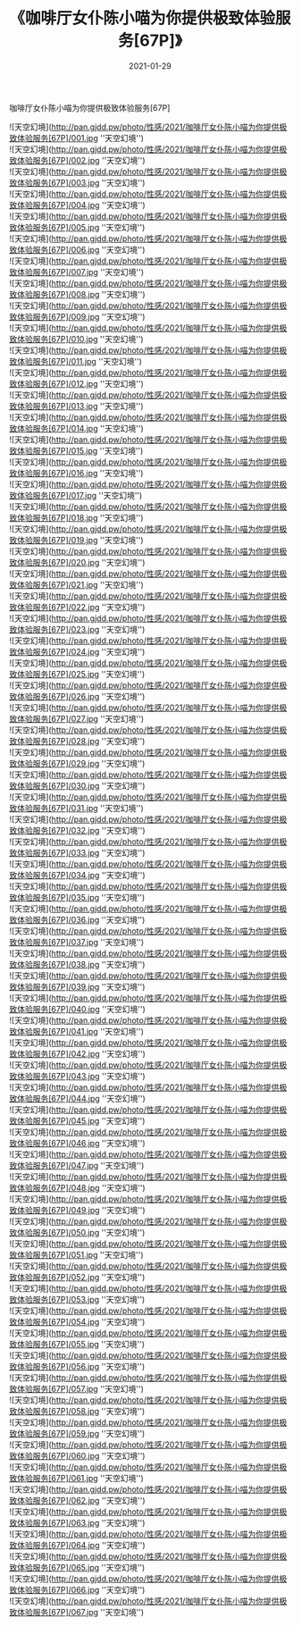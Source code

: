 ﻿---
layout: post
title:  《咖啡厅女仆陈小喵为你提供极致体验服务[67P]》
date:   2021-01-29
img: http://pan.gjdd.pw/photo/性感/2021/咖啡厅女仆陈小喵为你提供极致体验服务[67P]/000.jpg
categories: [美女, 性感, 泳衣]
---

咖啡厅女仆陈小喵为你提供极致体验服务[67P]



![天空幻境](http://pan.gjdd.pw/photo/性感/2021/咖啡厅女仆陈小喵为你提供极致体验服务[67P]/001.jpg ''天空幻境'') <br>
![天空幻境](http://pan.gjdd.pw/photo/性感/2021/咖啡厅女仆陈小喵为你提供极致体验服务[67P]/002.jpg ''天空幻境'') <br>
![天空幻境](http://pan.gjdd.pw/photo/性感/2021/咖啡厅女仆陈小喵为你提供极致体验服务[67P]/003.jpg ''天空幻境'') <br>
![天空幻境](http://pan.gjdd.pw/photo/性感/2021/咖啡厅女仆陈小喵为你提供极致体验服务[67P]/004.jpg ''天空幻境'') <br>
![天空幻境](http://pan.gjdd.pw/photo/性感/2021/咖啡厅女仆陈小喵为你提供极致体验服务[67P]/005.jpg ''天空幻境'') <br>
![天空幻境](http://pan.gjdd.pw/photo/性感/2021/咖啡厅女仆陈小喵为你提供极致体验服务[67P]/006.jpg ''天空幻境'') <br>
![天空幻境](http://pan.gjdd.pw/photo/性感/2021/咖啡厅女仆陈小喵为你提供极致体验服务[67P]/007.jpg ''天空幻境'') <br>
![天空幻境](http://pan.gjdd.pw/photo/性感/2021/咖啡厅女仆陈小喵为你提供极致体验服务[67P]/008.jpg ''天空幻境'') <br>
![天空幻境](http://pan.gjdd.pw/photo/性感/2021/咖啡厅女仆陈小喵为你提供极致体验服务[67P]/009.jpg ''天空幻境'') <br>
![天空幻境](http://pan.gjdd.pw/photo/性感/2021/咖啡厅女仆陈小喵为你提供极致体验服务[67P]/010.jpg ''天空幻境'') <br>
![天空幻境](http://pan.gjdd.pw/photo/性感/2021/咖啡厅女仆陈小喵为你提供极致体验服务[67P]/011.jpg ''天空幻境'') <br>
![天空幻境](http://pan.gjdd.pw/photo/性感/2021/咖啡厅女仆陈小喵为你提供极致体验服务[67P]/012.jpg ''天空幻境'') <br>
![天空幻境](http://pan.gjdd.pw/photo/性感/2021/咖啡厅女仆陈小喵为你提供极致体验服务[67P]/013.jpg ''天空幻境'') <br>
![天空幻境](http://pan.gjdd.pw/photo/性感/2021/咖啡厅女仆陈小喵为你提供极致体验服务[67P]/014.jpg ''天空幻境'') <br>
![天空幻境](http://pan.gjdd.pw/photo/性感/2021/咖啡厅女仆陈小喵为你提供极致体验服务[67P]/015.jpg ''天空幻境'') <br>
![天空幻境](http://pan.gjdd.pw/photo/性感/2021/咖啡厅女仆陈小喵为你提供极致体验服务[67P]/016.jpg ''天空幻境'') <br>
![天空幻境](http://pan.gjdd.pw/photo/性感/2021/咖啡厅女仆陈小喵为你提供极致体验服务[67P]/017.jpg ''天空幻境'') <br>
![天空幻境](http://pan.gjdd.pw/photo/性感/2021/咖啡厅女仆陈小喵为你提供极致体验服务[67P]/018.jpg ''天空幻境'') <br>
![天空幻境](http://pan.gjdd.pw/photo/性感/2021/咖啡厅女仆陈小喵为你提供极致体验服务[67P]/019.jpg ''天空幻境'') <br>
![天空幻境](http://pan.gjdd.pw/photo/性感/2021/咖啡厅女仆陈小喵为你提供极致体验服务[67P]/020.jpg ''天空幻境'') <br>
![天空幻境](http://pan.gjdd.pw/photo/性感/2021/咖啡厅女仆陈小喵为你提供极致体验服务[67P]/021.jpg ''天空幻境'') <br>
![天空幻境](http://pan.gjdd.pw/photo/性感/2021/咖啡厅女仆陈小喵为你提供极致体验服务[67P]/022.jpg ''天空幻境'') <br>
![天空幻境](http://pan.gjdd.pw/photo/性感/2021/咖啡厅女仆陈小喵为你提供极致体验服务[67P]/023.jpg ''天空幻境'') <br>
![天空幻境](http://pan.gjdd.pw/photo/性感/2021/咖啡厅女仆陈小喵为你提供极致体验服务[67P]/024.jpg ''天空幻境'') <br>
![天空幻境](http://pan.gjdd.pw/photo/性感/2021/咖啡厅女仆陈小喵为你提供极致体验服务[67P]/025.jpg ''天空幻境'') <br>
![天空幻境](http://pan.gjdd.pw/photo/性感/2021/咖啡厅女仆陈小喵为你提供极致体验服务[67P]/026.jpg ''天空幻境'') <br>
![天空幻境](http://pan.gjdd.pw/photo/性感/2021/咖啡厅女仆陈小喵为你提供极致体验服务[67P]/027.jpg ''天空幻境'') <br>
![天空幻境](http://pan.gjdd.pw/photo/性感/2021/咖啡厅女仆陈小喵为你提供极致体验服务[67P]/028.jpg ''天空幻境'') <br>
![天空幻境](http://pan.gjdd.pw/photo/性感/2021/咖啡厅女仆陈小喵为你提供极致体验服务[67P]/029.jpg ''天空幻境'') <br>
![天空幻境](http://pan.gjdd.pw/photo/性感/2021/咖啡厅女仆陈小喵为你提供极致体验服务[67P]/030.jpg ''天空幻境'') <br>
![天空幻境](http://pan.gjdd.pw/photo/性感/2021/咖啡厅女仆陈小喵为你提供极致体验服务[67P]/031.jpg ''天空幻境'') <br>
![天空幻境](http://pan.gjdd.pw/photo/性感/2021/咖啡厅女仆陈小喵为你提供极致体验服务[67P]/032.jpg ''天空幻境'') <br>
![天空幻境](http://pan.gjdd.pw/photo/性感/2021/咖啡厅女仆陈小喵为你提供极致体验服务[67P]/033.jpg ''天空幻境'') <br>
![天空幻境](http://pan.gjdd.pw/photo/性感/2021/咖啡厅女仆陈小喵为你提供极致体验服务[67P]/034.jpg ''天空幻境'') <br>
![天空幻境](http://pan.gjdd.pw/photo/性感/2021/咖啡厅女仆陈小喵为你提供极致体验服务[67P]/035.jpg ''天空幻境'') <br>
![天空幻境](http://pan.gjdd.pw/photo/性感/2021/咖啡厅女仆陈小喵为你提供极致体验服务[67P]/036.jpg ''天空幻境'') <br>
![天空幻境](http://pan.gjdd.pw/photo/性感/2021/咖啡厅女仆陈小喵为你提供极致体验服务[67P]/037.jpg ''天空幻境'') <br>
![天空幻境](http://pan.gjdd.pw/photo/性感/2021/咖啡厅女仆陈小喵为你提供极致体验服务[67P]/038.jpg ''天空幻境'') <br>
![天空幻境](http://pan.gjdd.pw/photo/性感/2021/咖啡厅女仆陈小喵为你提供极致体验服务[67P]/039.jpg ''天空幻境'') <br>
![天空幻境](http://pan.gjdd.pw/photo/性感/2021/咖啡厅女仆陈小喵为你提供极致体验服务[67P]/040.jpg ''天空幻境'') <br>
![天空幻境](http://pan.gjdd.pw/photo/性感/2021/咖啡厅女仆陈小喵为你提供极致体验服务[67P]/041.jpg ''天空幻境'') <br>
![天空幻境](http://pan.gjdd.pw/photo/性感/2021/咖啡厅女仆陈小喵为你提供极致体验服务[67P]/042.jpg ''天空幻境'') <br>
![天空幻境](http://pan.gjdd.pw/photo/性感/2021/咖啡厅女仆陈小喵为你提供极致体验服务[67P]/043.jpg ''天空幻境'') <br>
![天空幻境](http://pan.gjdd.pw/photo/性感/2021/咖啡厅女仆陈小喵为你提供极致体验服务[67P]/044.jpg ''天空幻境'') <br>
![天空幻境](http://pan.gjdd.pw/photo/性感/2021/咖啡厅女仆陈小喵为你提供极致体验服务[67P]/045.jpg ''天空幻境'') <br>
![天空幻境](http://pan.gjdd.pw/photo/性感/2021/咖啡厅女仆陈小喵为你提供极致体验服务[67P]/046.jpg ''天空幻境'') <br>
![天空幻境](http://pan.gjdd.pw/photo/性感/2021/咖啡厅女仆陈小喵为你提供极致体验服务[67P]/047.jpg ''天空幻境'') <br>
![天空幻境](http://pan.gjdd.pw/photo/性感/2021/咖啡厅女仆陈小喵为你提供极致体验服务[67P]/048.jpg ''天空幻境'') <br>
![天空幻境](http://pan.gjdd.pw/photo/性感/2021/咖啡厅女仆陈小喵为你提供极致体验服务[67P]/049.jpg ''天空幻境'') <br>
![天空幻境](http://pan.gjdd.pw/photo/性感/2021/咖啡厅女仆陈小喵为你提供极致体验服务[67P]/050.jpg ''天空幻境'') <br>
![天空幻境](http://pan.gjdd.pw/photo/性感/2021/咖啡厅女仆陈小喵为你提供极致体验服务[67P]/051.jpg ''天空幻境'') <br>
![天空幻境](http://pan.gjdd.pw/photo/性感/2021/咖啡厅女仆陈小喵为你提供极致体验服务[67P]/052.jpg ''天空幻境'') <br>
![天空幻境](http://pan.gjdd.pw/photo/性感/2021/咖啡厅女仆陈小喵为你提供极致体验服务[67P]/053.jpg ''天空幻境'') <br>
![天空幻境](http://pan.gjdd.pw/photo/性感/2021/咖啡厅女仆陈小喵为你提供极致体验服务[67P]/054.jpg ''天空幻境'') <br>
![天空幻境](http://pan.gjdd.pw/photo/性感/2021/咖啡厅女仆陈小喵为你提供极致体验服务[67P]/055.jpg ''天空幻境'') <br>
![天空幻境](http://pan.gjdd.pw/photo/性感/2021/咖啡厅女仆陈小喵为你提供极致体验服务[67P]/056.jpg ''天空幻境'') <br>
![天空幻境](http://pan.gjdd.pw/photo/性感/2021/咖啡厅女仆陈小喵为你提供极致体验服务[67P]/057.jpg ''天空幻境'') <br>
![天空幻境](http://pan.gjdd.pw/photo/性感/2021/咖啡厅女仆陈小喵为你提供极致体验服务[67P]/058.jpg ''天空幻境'') <br>
![天空幻境](http://pan.gjdd.pw/photo/性感/2021/咖啡厅女仆陈小喵为你提供极致体验服务[67P]/059.jpg ''天空幻境'') <br>
![天空幻境](http://pan.gjdd.pw/photo/性感/2021/咖啡厅女仆陈小喵为你提供极致体验服务[67P]/060.jpg ''天空幻境'') <br>
![天空幻境](http://pan.gjdd.pw/photo/性感/2021/咖啡厅女仆陈小喵为你提供极致体验服务[67P]/061.jpg ''天空幻境'') <br>
![天空幻境](http://pan.gjdd.pw/photo/性感/2021/咖啡厅女仆陈小喵为你提供极致体验服务[67P]/062.jpg ''天空幻境'') <br>
![天空幻境](http://pan.gjdd.pw/photo/性感/2021/咖啡厅女仆陈小喵为你提供极致体验服务[67P]/063.jpg ''天空幻境'') <br>
![天空幻境](http://pan.gjdd.pw/photo/性感/2021/咖啡厅女仆陈小喵为你提供极致体验服务[67P]/064.jpg ''天空幻境'') <br>
![天空幻境](http://pan.gjdd.pw/photo/性感/2021/咖啡厅女仆陈小喵为你提供极致体验服务[67P]/065.jpg ''天空幻境'') <br>
![天空幻境](http://pan.gjdd.pw/photo/性感/2021/咖啡厅女仆陈小喵为你提供极致体验服务[67P]/066.jpg ''天空幻境'') <br>
![天空幻境](http://pan.gjdd.pw/photo/性感/2021/咖啡厅女仆陈小喵为你提供极致体验服务[67P]/067.jpg ''天空幻境'') <br>